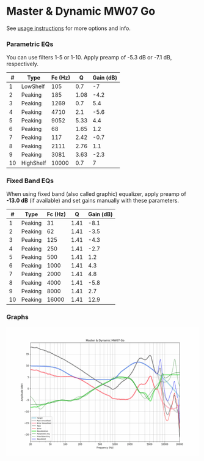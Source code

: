 # Master & Dynamic MW07 Go
See [usage instructions](https://github.com/jaakkopasanen/AutoEq#usage) for more options and info.

### Parametric EQs
You can use filters 1-5 or 1-10. Apply preamp of -5.3 dB or -7.1 dB, respectively.

|   # | Type      |   Fc (Hz) |    Q |   Gain (dB) |
|-----|-----------|-----------|------|-------------|
|   1 | LowShelf  |       105 | 0.7  |        -7   |
|   2 | Peaking   |       185 | 1.08 |        -4.2 |
|   3 | Peaking   |      1269 | 0.7  |         5.4 |
|   4 | Peaking   |      4710 | 2.1  |        -5.6 |
|   5 | Peaking   |      9052 | 5.33 |         4.4 |
|   6 | Peaking   |        68 | 1.65 |         1.2 |
|   7 | Peaking   |       117 | 2.42 |        -0.7 |
|   8 | Peaking   |      2111 | 2.76 |         1.1 |
|   9 | Peaking   |      3081 | 3.63 |        -2.3 |
|  10 | HighShelf |     10000 | 0.7  |         7   |

### Fixed Band EQs
When using fixed band (also called graphic) equalizer, apply preamp of **-13.0 dB** (if available) and set gains manually with these parameters.

|   # | Type    |   Fc (Hz) |    Q |   Gain (dB) |
|-----|---------|-----------|------|-------------|
|   1 | Peaking |        31 | 1.41 |        -8.1 |
|   2 | Peaking |        62 | 1.41 |        -3.5 |
|   3 | Peaking |       125 | 1.41 |        -4.3 |
|   4 | Peaking |       250 | 1.41 |        -2.7 |
|   5 | Peaking |       500 | 1.41 |         1.2 |
|   6 | Peaking |      1000 | 1.41 |         4.3 |
|   7 | Peaking |      2000 | 1.41 |         4.8 |
|   8 | Peaking |      4000 | 1.41 |        -5.8 |
|   9 | Peaking |      8000 | 1.41 |         2.7 |
|  10 | Peaking |     16000 | 1.41 |        12.9 |

### Graphs
![](./Master%20&%20Dynamic%20MW07%20Go.png)
